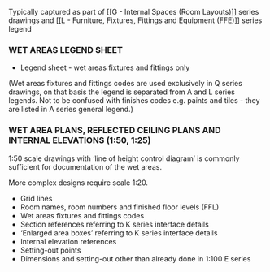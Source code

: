 Typically captured as part of [[G - Internal Spaces (Room Layouts)]] series drawings and [[L - Furniture, Fixtures, Fittings and Equipment (FFE)]] series legend

### WET AREAS LEGEND SHEET

-   Legend sheet - wet areas fixtures and fittings only

(Wet areas fixtures and fittings codes are used exclusively in Q series drawings, on that basis the legend is separated from A and L series legends. Not to be confused with finishes codes e.g. paints and tiles - they are listed in A series general legend.)

### WET AREA PLANS, REFLECTED CEILING PLANS AND INTERNAL ELEVATIONS (1:50, 1:25)

1:50 scale drawings with ‘line of height control diagram’ is commonly sufficient for documentation of the wet areas.

More complex designs require scale 1:20.

-   Grid lines
-   Room names, room numbers and finished floor levels (FFL)
-   Wet areas fixtures and fittings codes
-   Section references referring to K series interface details
-   ‘Enlarged area boxes’ referring to K series interface details
-   Internal elevation references
-   Setting-out points
-   Dimensions and setting-out other than already done in 1:100 E series
